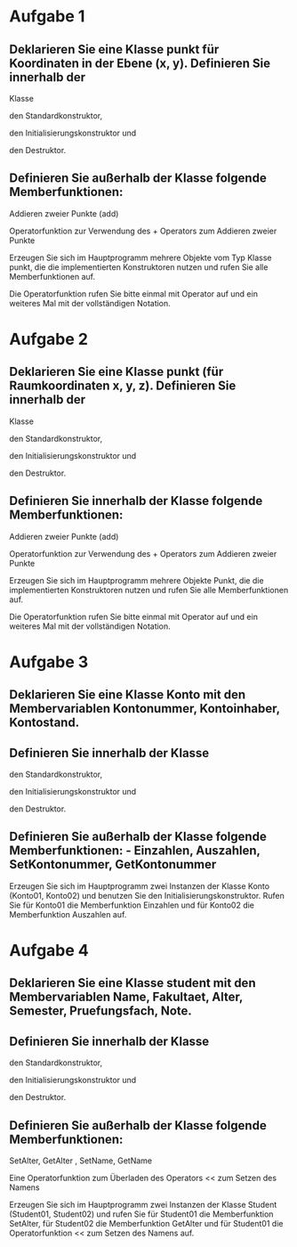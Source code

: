 
# Aufgabe 1  

## Deklarieren Sie eine Klasse punkt für Koordinaten in der Ebene (x, y). Definieren Sie innerhalb der 
Klasse 

den Standardkonstruktor, 

den Initialisierungskonstruktor und 

den Destruktor. 

## Definieren Sie außerhalb der Klasse folgende Memberfunktionen:

Addieren zweier Punkte (add)

Operatorfunktion zur Verwendung des + Operators zum Addieren zweier Punkte 

Erzeugen Sie sich im Hauptprogramm mehrere Objekte vom Typ Klasse punkt, die die implementierten Konstruktoren nutzen und rufen Sie alle Memberfunktionen auf.   

Die Operatorfunktion rufen Sie bitte einmal mit Operator auf und ein weiteres Mal mit der vollständigen Notation.


# Aufgabe 2  

## Deklarieren Sie eine Klasse punkt (für Raumkoordinaten x, y, z). Definieren Sie innerhalb der 
Klasse

den Standardkonstruktor, 

den Initialisierungskonstruktor und 

den Destruktor. 

## Definieren Sie innerhalb der Klasse folgende Memberfunktionen: 

Addieren zweier Punkte (add) 

Operatorfunktion zur Verwendung des + Operators zum Addieren zweier Punkte 

Erzeugen Sie sich im Hauptprogramm mehrere Objekte Punkt, die die implementierten Konstruktoren nutzen und rufen Sie alle Memberfunktionen auf.   

Die Operatorfunktion rufen Sie bitte einmal mit Operator auf und ein weiteres Mal mit der vollständigen Notation.



# Aufgabe 3 

## Deklarieren Sie eine Klasse Konto mit den Membervariablen Kontonummer, Kontoinhaber, Kontostand. 

## Definieren Sie innerhalb der Klasse  

den Standardkonstruktor,

den Initialisierungskonstruktor und 

den Destruktor.  

## Definieren Sie außerhalb der Klasse folgende Memberfunktionen:  - Einzahlen, Auszahlen, SetKontonummer, GetKontonummer  

Erzeugen Sie sich im Hauptprogramm zwei Instanzen der Klasse Konto (Konto01, Konto02) und benutzen Sie den Initialisierungskonstruktor. Rufen Sie für Konto01 die Memberfunktion Einzahlen und für Konto02 die Memberfunktion Auszahlen auf. 


# Aufgabe 4

## Deklarieren Sie eine Klasse student mit den Membervariablen Name, Fakultaet, Alter, Semester, Pruefungsfach, Note. 

## Definieren Sie innerhalb der Klasse 

den Standardkonstruktor, 

den Initialisierungskonstruktor und  

den Destruktor. 

## Definieren Sie außerhalb der Klasse folgende Memberfunktionen:  

SetAlter, GetAlter , SetName, GetName  

Eine Operatorfunktion zum Überladen des Operators << zum Setzen des Namens  

Erzeugen Sie sich im Hauptprogramm zwei Instanzen der Klasse Student (Student01, Student02) und rufen Sie für Student01 die Memberfunktion SetAlter, für Student02 die Memberfunktion GetAlter und für Student01 die Operatorfunktion << zum Setzen des Namens auf.  
